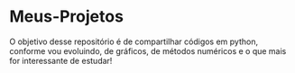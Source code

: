 # Meus-Projetos
O objetivo desse repositório é de compartilhar códigos em python, conforme vou evoluindo, de gráficos, de métodos numéricos e o que mais for interessante de estudar!

